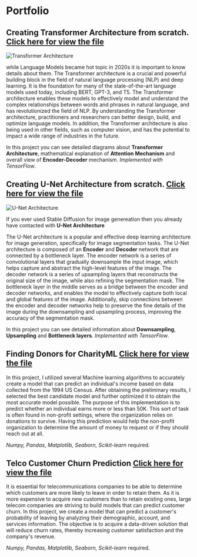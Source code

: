 # Portfolio


## Creating Transformer Architecture from scratch. [Click here for view the file](https://github.com/Aliiysa/Portfolio/blob/main/Transformer_Network.ipynb)

![Transformer Architecture](https://upload.wikimedia.org/wikipedia/commons/thumb/8/8f/The-Transformer-model-architecture.png/800px-The-Transformer-model-architecture.png)

while Language Models became hot topic in 2020s it is important to know details about them. The Transformer architecture is a crucial and powerful building block in the field of natural language processing (NLP) and deep learning. It is the foundation for many of the state-of-the-art language models used today, including BERT, GPT-3, and T5. The Transformer architecture enables these models to effectively model and understand the complex relationships between words and phrases in natural language, and has revolutionized the field of NLP. By understanding the Transformer architecture, practitioners and researchers can better design, build, and optimize language models. In addition, the Transformer architecture is also being used in other fields, such as computer vision, and has the potential to impact a wide range of industries in the future.

In this project you can see detailed diagrams about **Transformer Architecture**, mathematical explanation of **Attention Mechanism** and overall view of **Encoder-Decoder** mechanism. 
*Implemented with TensorFlow*.



## Creating U-Net Architecture from scratch. [Click here for view the file](https://github.com/Aliiysa/Portfolio/blob/main/U_Net.ipynb)

![U-Net Architecture](https://lmb.informatik.uni-freiburg.de/people/ronneber/u-net/u-net-architecture.png)

If you ever used Stable Diffusion for image genereation then you already have contacted with **U-Net Architecture**

The U-Net architecture is a popular and effective deep learning architecture for image generation, specifically for image segmentation tasks. The U-Net architecture is composed of an **Encoder** and **Decoder** network that are connected by a bottleneck layer. The encoder network is a series of convolutional layers that gradually downsample the input image, which helps capture and abstract the high-level features of the image. The decoder network is a series of upsampling layers that reconstructs the original size of the image, while also refining the segmentation mask. The bottleneck layer in the middle serves as a bridge between the encoder and decoder networks, and enables the model to effectively capture both local and global features of the image. Additionally, skip connections between the encoder and decoder networks help to preserve the fine details of the image during the downsampling and upsampling process, improving the accuracy of the segmentation mask.

In this project you can see detailed information about **Downsampling**, **Upsampling** and **Bottleneck layers**.
*Implemented with TensorFlow*.



## Finding Donors for CharityML [Click here for view the file](https://github.com/Aliiysa/Portfolio/blob/main/charity_ml.ipynb)

In this project, I utilized several Machine learning algorithms to accurately create a model that can predict an individual's income based on data collected from the 1994 US Census. After obtaining the preliminary results, I selected the best candidate model and further optimized it to obtain the most accurate model possible. The purpose of this implementation is to predict whether an individual earns more or less than 50K. This sort of task is often found in non-profit settings, where the organization relies on donations to survive. Having this prediction would help the non-profit organization to determine the amount of money to request or if they should reach out at all.

*Numpy, Pandas, Matplotlib, Seaborn, Scikit-learn* required.



## Telco Customer Churn Prediction [Click here for view the file](https://github.com/Aliiysa/Portfolio/blob/main/telco_customer_churn.ipynb)

It is essential for telecommunications companies to be able to determine which customers are more likely to leave in order to retain them. As it is more expensive to acquire new customers than to retain existing ones, large telecom companies are striving to build models that can predict customer churn. 
In this project, we create a model that can predict a customer's probability of leaving by analyzing their demographic, account, and services information. The objective is to acquire a data-driven solution that will reduce churn rates, thereby increasing customer satisfaction and the company's revenue.

*Numpy, Pandas, Matplotlib, Seaborn, Scikit-learn* required.
